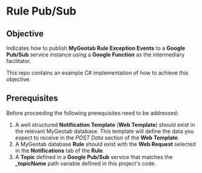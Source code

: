 # Rule Pub/Sub

## Objective ##
Indicates how to publish **MyGeotab Rule Exception Events** to a **Google Pub/Sub** service instance using a **Google Function** as the intermediary facilitator.

This repo contains an example C# implementation of how to achieve this objective.

## Prerequisites ##
Before proceeding the following prerequisites need to be addressed:
1. A well structured **Notification Template** (**Web Template**) should exist in the relevant MyGeotab database. This template will define the data you expect to receive in the *POST Data* section of the **Web Template**.
2. A MyGeotab database **Rule** should exist with the **Web Request** selected in the **Notifications** tab of the **Rule**.
3. A **Topic** defined in a **Google Pub/Sub** service that matches the **_topicName** path variable defined in this project's code.
